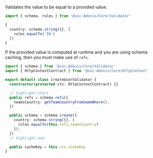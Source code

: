 Validates the value to be equal to a provided value. 

```ts
import { schema, rules } from '@ioc:Adonis/Core/Validator'

{
  country: schema.string({}, [
    rules.equalTo('IN')
  ])
}
```

If the provided value is computed at runtime and you are using schema caching, then you must make use of `refs`.

```ts
import { schema } from '@ioc:Adonis/Core/Validator'
import { HttpContextContract } from '@ioc:Adonis/Core/HttpContext'

export default class CreateUserValidator {
  constructor(protected ctx: HttpContextContract) {}

  // highlight-start
  public refs = schema.refs({
    teamsCountry: getTeamCountryFromSomeWhere(),
  })

  public schema = schema.create({
    country: schema.string({}, [
      rules.equalTo(this.refs.teamsCountry)
    ]),
  })
  // highlight-end

  public cacheKey = this.ctx.routeKey
}
```
